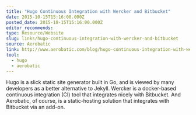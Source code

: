 ```yaml
---
title: "Hugo Continuous Integration with Wercker and Bitbucket"
date: 2015-10-15T15:16:00.000Z
posted_date: 2015-10-15T15:16:00.000Z
editor_recommends:
type: Resource/Website
slug: links/hugo-continuous-integration-with-wercker-and-bitbucket
source: Aerobatic
link: http://www.aerobatic.com/blog/hugo-continuous-integration-with-wercker-aerobatic-and-bitbucket.html
tool:
  - hugo
  - aerobatic
---
```

Hugo is a slick static site generator built in Go, and is viewed by many developers as a better alternative to Jekyll. Wercker is a docker-based continuous integration (CI) tool that integrates nicely with Bitbucket. And Aerobatic, of course, is a static-hosting solution that integrates with Bitbucket via an add-on.



